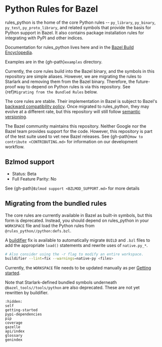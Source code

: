 # Python Rules for Bazel

rules_python is the home of the core Python rules -- `py_library`,
`py_binary`, `py_test`, `py_proto_library`, and related symbols that provide the basis for Python
support in Bazel. It also contains package installation rules for integrating with PyPI and other indices.

Documentation for rules_python lives here and in the
[Bazel Build Encyclopedia](https://docs.bazel.build/versions/master/be/python.html).

Examples are in the {gh-path}`examples` directory.

Currently, the core rules build into the Bazel binary, and the symbols in this
repository are simple aliases. However, we are migrating the rules to Starlark and removing them from the Bazel binary. Therefore, the future-proof way to depend on Python rules is via this repository. See
{ref}`Migrating from the Bundled Rules` below.

The core rules are stable. Their implementation in Bazel is subject to Bazel's
[backward compatibility policy](https://docs.bazel.build/versions/master/backward-compatibility.html).
Once migrated to rules_python, they may evolve at a different
rate, but this repository will still follow [semantic versioning](https://semver.org).

The Bazel community maintains this repository. Neither Google nor the Bazel team provides support for the code. However, this repository is part of the test suite used to vet new Bazel releases. See
{gh-path}`How to contribute <CONTRIBUTING.md>` for information on our development workflow.

## Bzlmod support

- Status: Beta
- Full Feature Parity: No

See {gh-path}`Bzlmod support <BZLMOD_SUPPORT.md>` for more details

## Migrating from the bundled rules

The core rules are currently available in Bazel as built-in symbols, but this
form is deprecated. Instead, you should depend on rules_python in your
`WORKSPACE` file and load the Python rules from
`@rules_python//python:defs.bzl`.

A [buildifier](https://github.com/bazelbuild/buildtools/blob/master/buildifier/README.md)
fix is available to automatically migrate `BUILD` and `.bzl` files to add the
appropriate `load()` statements and rewrite uses of `native.py_*`.

```sh
# Also consider using the -r flag to modify an entire workspace.
buildifier --lint=fix --warnings=native-py <files>
```

Currently, the `WORKSPACE` file needs to be updated manually as per [Getting
started](getting-started).

Note that Starlark-defined bundled symbols underneath
`@bazel_tools//tools/python` are also deprecated. These are not yet rewritten
by buildifier.


```{toctree}
:hidden:
self
getting-started
pypi-dependencies
pip
coverage
gazelle
api/index
glossary
genindex
```
